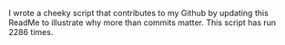 I wrote a cheeky script that contributes to my Github by updating this ReadMe to illustrate why more than commits matter. This script has run 2286 times.